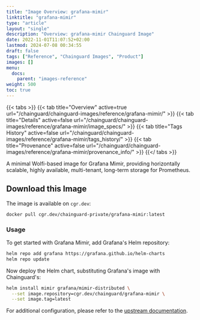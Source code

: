 ```yaml
---
title: "Image Overview: grafana-mimir"
linktitle: "grafana-mimir"
type: "article"
layout: "single"
description: "Overview: grafana-mimir Chainguard Image"
date: 2022-11-01T11:07:52+02:00
lastmod: 2024-07-08 00:34:55
draft: false
tags: ["Reference", "Chainguard Images", "Product"]
images: []
menu: 
  docs: 
    parent: "images-reference"
weight: 500
toc: true
---
```


{{< tabs >}}
{{< tab title="Overview" active=true url="/chainguard/chainguard-images/reference/grafana-mimir/" >}}
{{< tab title="Details" active=false url="/chainguard/chainguard-images/reference/grafana-mimir/image_specs/" >}}
{{< tab title="Tags History" active=false url="/chainguard/chainguard-images/reference/grafana-mimir/tags_history/" >}}
{{< tab title="Provenance" active=false url="/chainguard/chainguard-images/reference/grafana-mimir/provenance_info/" >}}
{{</ tabs >}}



<!--overview:start-->
A minimal Wolfi-based image for Grafana Mimir, providing horizontally scalable, highly available, multi-tenant, long-term storage for Prometheus.
<!--overview:end-->

## Download this Image

The image is available on `cgr.dev`:

```
docker pull cgr.dev/chainguard-private/grafana-mimir:latest
```


<!--body:start-->
### Usage

To get started with Grafana Mimir, add Grafana's Helm repository: 

```bash
helm repo add grafana https://grafana.github.io/helm-charts
helm repo update
```

Now deploy the Helm chart, substituting Grafana's image with Chainguard's:

```bash
helm install mimir grafana/mimir-distributed \
  --set image.repository=cgr.dev/chainguard/grafana-mimir \
  --set image.tag=latest
```

For additional configuration, please refer to the [upstream documentation](https://grafana.com/docs/helm-charts/mimir-distributed/latest/get-started-helm-charts/).
<!--body:end-->

